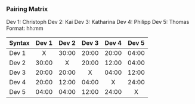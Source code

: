 ### Pairing Matrix
Dev 1: Christoph
Dev 2: Kai
Dev 3: Katharina
Dev 4: Philipp
Dev 5: Thomas
Format: hh:mm

| Syntax      | Dev 1 | Dev 2 | Dev 3 | Dev 4 | Dev 5 |
| :---        | :---: | :---: | :---: | :---: | :---: | 
| Dev 1       | X     | 30:00 | 20:00 | 20:00 | 04:00 |
| Dev 2       | 30:00 | X     | 20:00 | 12:00 | 04:00 |
| Dev 3       | 20:00 | 20:00 | X     | 04:00 | 12:00 |
| Dev 4       | 20:00 | 12:00 | 04:00 | X     | 24:00 |
| Dev 5       | 04:00 | 04:00 | 12:00 | 24:00 | X     |
